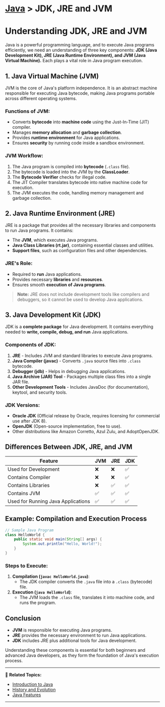 # [Java](../) > JDK, JRE and JVM

# Understanding JDK, JRE and JVM

Java is a powerful programming language, and to execute Java programs efficiently, we need an understanding of three key components: **JDK (Java Development Kit), JRE (Java Runtime Environment), and JVM (Java Virtual Machine).** Each plays a vital role in Java program execution.

## 1. **Java Virtual Machine (JVM)**
JVM is the core of Java's platform independence. It is an abstract machine responsible for executing Java bytecode, making Java programs portable across different operating systems.

### **Functions of JVM:**
- Converts **bytecode** into **machine code** using the Just-In-Time (JIT) compiler.
- Manages **memory allocation** and **garbage collection**.
- Provides **runtime environment** for Java applications.
- Ensures **security** by running code inside a sandbox environment.

### **JVM Workflow:**
1. The Java program is compiled into **bytecode** (`.class` file).
2. The bytecode is loaded into the JVM by the **ClassLoader**.
3. The **Bytecode Verifier** checks for illegal code.
4. The JIT Compiler translates bytecode into native machine code for execution.
5. The JVM executes the code, handling memory management and garbage collection.

## 2. **Java Runtime Environment (JRE)**
JRE is a package that provides all the necessary libraries and components to run Java programs. It contains:
- The **JVM**, which executes Java programs.
- **Java Class Libraries (rt.jar)**, containing essential classes and utilities.
- **Support files**, such as configuration files and other dependencies.

### **JRE's Role:**
- Required to **run** Java applications.
- Provides necessary **libraries** and **resources**.
- Ensures smooth **execution of Java programs**.

> **Note:** JRE does not include development tools like compilers and debuggers, so it cannot be used to develop Java applications.

## 3. **Java Development Kit (JDK)**
JDK is a **complete package** for Java development. It contains everything needed to **write, compile, debug, and run** Java applications.

### **Components of JDK:**
1. **JRE** - Includes JVM and standard libraries to execute Java programs.
2. **Java Compiler (javac)** - Converts `.java` source files into `.class` bytecode.
3. **Debugger (jdb)** - Helps in debugging Java applications.
4. **Java Archive (JAR) Tool** - Packages multiple class files into a single JAR file.
5. **Other Development Tools** - Includes JavaDoc (for documentation), keytool, and security tools.

### **JDK Versions:**
- **Oracle JDK** (Official release by Oracle, requires licensing for commercial use after JDK 8).
- **OpenJDK** (Open-source implementation, free to use).
- Other distributions like Amazon Corretto, Azul Zulu, and AdoptOpenJDK.

## **Differences Between JDK, JRE, and JVM**

| Feature       | JVM | JRE | JDK |
|--------------|-----|-----|-----|
| Used for Development | ❌ | ❌ | ✅ |
| Contains Compiler | ❌ | ❌ | ✅ |
| Contains Libraries | ❌ | ✅ | ✅ |
| Contains JVM | ✅ | ✅ | ✅ |
| Used for Running Java Applications | ✅ | ✅ | ✅ |

## **Example: Compilation and Execution Process**
```java
// Sample Java Program
class HelloWorld {
    public static void main(String[] args) {
        System.out.println("Hello, World!");
    }
}
```
### **Steps to Execute:**
1. **Compilation (`javac HelloWorld.java`)**:
   - The JDK compiler converts the `.java` file into a `.class` (bytecode) file.
2. **Execution (`java HelloWorld`)**:
   - The JVM loads the `.class` file, translates it into machine code, and runs the program.

## **Conclusion**
- **JVM** is responsible for executing Java programs.
- **JRE** provides the necessary environment to run Java applications.
- **JDK** includes JRE plus additional tools for Java development.

Understanding these components is essential for both beginners and advanced Java developers, as they form the foundation of Java's execution process.

---

🔗 **Related Topics:**
- [Introduction to Java](../introduction)
- [History and Evolution](../history-evolution/)
- [Java Features](../features)

---